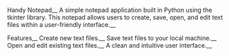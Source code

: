 Handy Notepad__
A simple notepad application built in Python using the tkinter library. This notepad allows users to create, save, open, and edit text files within a user-friendly interface.__

Features__
Create new text files.__
Save text files to your local machine.__
Open and edit existing text files.__
A clean and intuitive user interface.__
